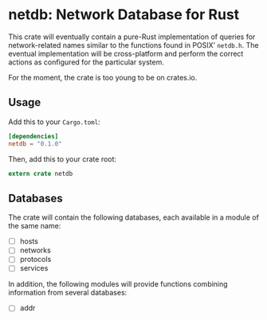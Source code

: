# netdb: Network Database for Rust

This crate will eventually contain a pure-Rust implementation of queries
for network-related names similar to the functions found in POSIX’
`netdb.h`. The eventual implementation will be cross-platform and perform
the correct actions as configured for the particular system.

For the moment, the crate is too young to be on crates.io.


## Usage

Add this to your `Cargo.toml`:

```toml
[dependencies]
netdb = "0.1.0"
```

Then, add this to your crate root:

```rust
extern crate netdb
```


## Databases

The crate will contain the following databases, each available in a module
of the same name:

- [ ] hosts
- [ ] networks
- [ ] protocols
- [ ] services

In addition, the following modules will provide functions combining
information from several databases:

- [ ] addr


